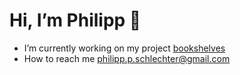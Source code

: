    # Hi, I’m Philipp 🖖

 * I’m currently working on my project [bookshelves](https://github.com/PhilippSchlechter/final-project-2022)
 * How to reach me philipp.p.schlechter@gmail.com
 

<!---
PhilippSchlechter/PhilippSchlechter is a ✨ special ✨ repository because its `README.md` (this file) appears on your GitHub profile.
You can click the Preview link to take a look at your changes.
--->
